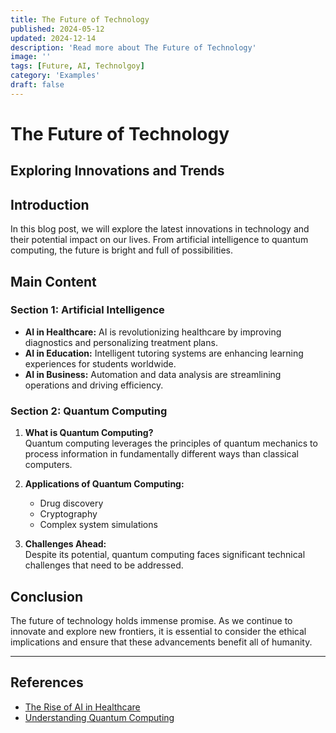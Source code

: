 ```yaml
---
title: The Future of Technology
published: 2024-05-12
updated: 2024-12-14
description: 'Read more about The Future of Technology'
image: ''
tags: [Future, AI, Technolgoy]
category: 'Examples'
draft: false 
---
```




# The Future of Technology

## Exploring Innovations and Trends


## Introduction

In this blog post, we will explore the latest innovations in technology and their potential impact on our lives. From artificial intelligence to quantum computing, the future is bright and full of possibilities.

## Main Content

### Section 1: Artificial Intelligence

- **AI in Healthcare:** AI is revolutionizing healthcare by improving diagnostics and personalizing treatment plans.
- **AI in Education:** Intelligent tutoring systems are enhancing learning experiences for students worldwide.
- **AI in Business:** Automation and data analysis are streamlining operations and driving efficiency.

### Section 2: Quantum Computing

1. **What is Quantum Computing?**  
   Quantum computing leverages the principles of quantum mechanics to process information in fundamentally different ways than classical computers.

2. **Applications of Quantum Computing:**  
   - Drug discovery
   - Cryptography
   - Complex system simulations

3. **Challenges Ahead:**  
   Despite its potential, quantum computing faces significant technical challenges that need to be addressed.

## Conclusion

The future of technology holds immense promise. As we continue to innovate and explore new frontiers, it is essential to consider the ethical implications and ensure that these advancements benefit all of humanity.

---

## References

- [The Rise of AI in Healthcare](http://example.com)
- [Understanding Quantum Computing](http://example.com)